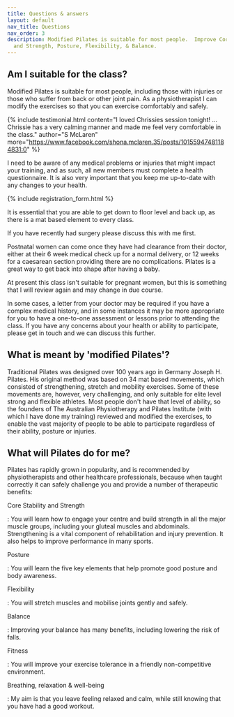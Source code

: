 ```yaml
---
title: Questions & answers
layout: default
nav_title: Questions
nav_order: 3
description: Modified Pilates is suitable for most people.  Improve Core Stability
  and Strength, Posture, Flexibility, & Balance.
---
```


## Am I suitable for the class?

Modified Pilates is suitable for most people, including those with injuries or those who suffer from back or other joint pain. As a physiotherapist I can modify the exercises so that you can exercise comfortably and safely.

{% include testimonial.html
    content="I loved Chrissies session tonight! &hellip; Chrissie has a very calming manner and made me feel very comfortable in the class."
    author="S McLaren"
    more="https://www.facebook.com/shona.mclaren.35/posts/10155947481184831:0"
%}

I need to be aware of any medical problems or injuries that might impact your training, and as such, all new members must complete a health questionnaire.  It is also very important that you keep me up-to-date with any changes to your health.

{% include registration_form.html %}

It is essential that you are able to get down to floor level and back up, as there is a mat based element to every class.

If you have recently had surgery please discuss this with me first.

Postnatal women can come once they have had clearance from their doctor, either at their 6 week medical check up for a normal delivery, or 12 weeks for a caesarean section providing there are no complications. Pilates is a great way to get back into shape after having a baby.

At present this class isn't suitable for pregnant women, but this is something that I will review again and may change in due course.

In some cases, a letter from your doctor may be required if you have a complex medical history, and in some instances it may be more appropriate for you to have a one-to-one assessment or lessons prior to attending the class. If you have any concerns about your health or ability to participate, please get in touch and we can discuss this further.

## What is meant by 'modified Pilates'?

Traditional Pilates was designed over 100 years ago in Germany Joseph H. Pilates. His original method was based on 34 mat based movements, which consisted of strengthening, stretch and mobility exercises. Some of these movements are, however, very challenging, and only suitable for elite level strong and flexible athletes. Most people don't have that level of ability, so the founders of The Australian Physiotherapy and Pilates Institute (with which I have done my training) reviewed and modified the exercises, to enable the vast majority of people to be able to participate regardless of their ability, posture or injuries.

## What will Pilates do for me?

Pilates has rapidly grown in popularity, and is recommended by physiotherapists and other healthcare professionals, because when taught correctly it can safely challenge you and provide a number of therapeutic benefits:

Core Stability and Strength

: You will learn how to engage your centre and build strength in all the major muscle groups, including your gluteal muscles and abdominals. Strengthening is a vital component of rehabilitation and injury prevention. It also helps to improve performance in many sports.

Posture

: You will learn the five key elements that help promote good posture and body awareness.

Flexibility

: You will stretch muscles and mobilise joints gently and safely.

Balance

: Improving your balance has many benefits, including lowering the risk of falls.

Fitness

: You will improve your exercise tolerance in a friendly non-competitive environment.

Breathing, relaxation & well-being

: My aim is that you leave feeling relaxed and calm, while still knowing that you have had a good workout.
